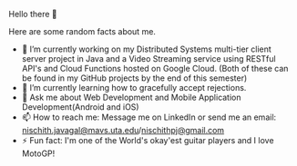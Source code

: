 Hello there 👋


Here are some random facts about me. 

- 🔭 I’m currently working on my Distributed Systems multi-tier client server project in Java and a Video Streaming service using RESTful API's and Cloud Functions hosted on Google Cloud. (Both of these can be found in my GitHub projects by the end of this semester)
- 🌱 I’m currently learning how to gracefully accept rejections. 
- 💬 Ask me about Web Development and Mobile Application Development(Android and iOS)
- 📫 How to reach me: Message me on LinkedIn or send me an email: nischith.javagal@mavs.uta.edu/nischithpj@gmail.com
- ⚡ Fun fact: I'm one of the World's okay'est guitar players and I love MotoGP!


